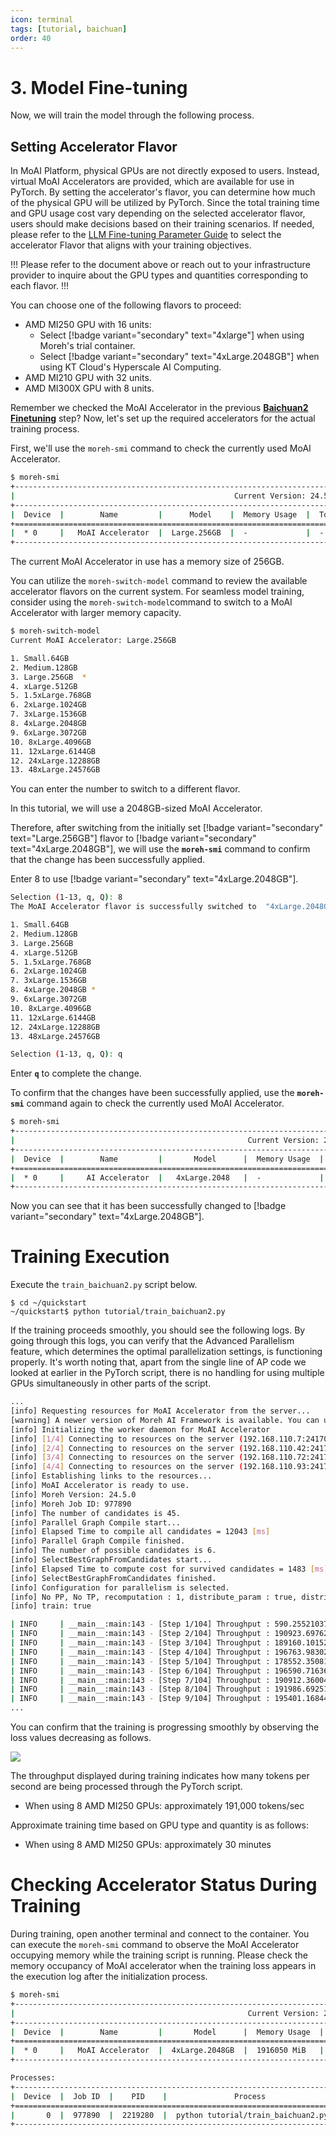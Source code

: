```yaml
---
icon: terminal
tags: [tutorial, baichuan]
order: 40
---
```


# 3. Model Fine-tuning

Now, we will train the model through the following process. 

## Setting Accelerator Flavor

In MoAI Platform, physical GPUs are not directly exposed to users. Instead, virtual MoAI Accelerators are provided, which are available for use in PyTorch. By setting the accelerator's flavor, you can determine how much of the physical GPU will be utilized by PyTorch. Since the total training time and GPU usage cost vary depending on the selected accelerator flavor, users should make decisions based on their training scenarios. If needed, please refer to the [LLM Fine-tuning Parameter Guide](/Supported_Documents/LLM_param_guide.md) to select the accelerator Flavor that aligns with your training objectives.

!!!
Please refer to the document above or reach out to your infrastructure provider to inquire about the GPU types and quantities corresponding to each flavor.
!!!

You can choose one of the following flavors to proceed:

- AMD MI250 GPU with 16 units:
    - Select [!badge variant="secondary" text="4xlarge"] when using Moreh's trial container.
    - Select [!badge variant="secondary" text="4xLarge.2048GB"] when using KT Cloud's Hyperscale AI Computing.
- AMD MI210 GPU with 32 units.
- AMD MI300X GPU with 8 units.

Remember we checked the MoAI Accelerator in the previous [**Baichuan2 Finetuning**](index.md) step? Now, let's set up the required accelerators for the actual training process.

First, we'll use the `moreh-smi` command to check the currently used MoAI Accelerator.


```bash
$ moreh-smi
+--------------------------------------------------------------------------------------------------+
|                                                 Current Version: 24.5.0  Latest Version: 24.5.0  |
+--------------------------------------------------------------------------------------------------+
|  Device  |        Name         |      Model    |  Memory Usage  |  Total Memory  |  Utilization  |
+==================================================================================================+
|  * 0     |   MoAI Accelerator  |  Large.256GB  |  -             |  -             |  -            |
+--------------------------------------------------------------------------------------------------+
```
The current MoAI Accelerator in use has a memory size of 256GB.

You can utilize the `moreh-switch-model` command to review the available accelerator flavors on the current system. For seamless model training, consider using the `moreh-switch-model`command to switch to a MoAI Accelerator with larger memory capacity.


```bash
$ moreh-switch-model
Current MoAI Accelerator: Large.256GB

1. Small.64GB 
2. Medium.128GB 
3. Large.256GB  *
4. xLarge.512GB 
5. 1.5xLarge.768GB 
6. 2xLarge.1024GB 
7. 3xLarge.1536GB 
8. 4xLarge.2048GB 
9. 6xLarge.3072GB 
10. 8xLarge.4096GB 
11. 12xLarge.6144GB 
12. 24xLarge.12288GB 
13. 48xLarge.24576GB 
```

You can enter the number to switch to a different flavor.

In this tutorial, we will use a 2048GB-sized MoAI Accelerator.

Therefore, after switching from the initially set [!badge variant="secondary" text="Large.256GB"] flavor to [!badge variant="secondary" text="4xLarge.2048GB"], we will use the **`moreh-smi`** command to confirm that the change has been successfully applied.

Enter 8 to use [!badge variant="secondary" text="4xLarge.2048GB"].



```bash
Selection (1-13, q, Q): 8
The MoAI Accelerator flavor is successfully switched to  "4xLarge.2048GB".

1. Small.64GB 
2. Medium.128GB 
3. Large.256GB 
4. xLarge.512GB 
5. 1.5xLarge.768GB 
6. 2xLarge.1024GB 
7. 3xLarge.1536GB 
8. 4xLarge.2048GB *
9. 6xLarge.3072GB 
10. 8xLarge.4096GB 
11. 12xLarge.6144GB 
12. 24xLarge.12288GB 
13. 48xLarge.24576GB 

Selection (1-13, q, Q): q
```

Enter **`q`** to complete the change.

To confirm that the changes have been successfully applied, use the **`moreh-smi`** command again to check the currently used MoAI Accelerator.

```bash
$ moreh-smi
+-----------------------------------------------------------------------------------------------------+
|                                                    Current Version: 24.5.0  Latest Version: 24.5.0  |
+-----------------------------------------------------------------------------------------------------+
|  Device  |        Name         |       Model      |  Memory Usage  |  Total Memory  |  Utilization  |
+=====================================================================================================+
|  * 0     |     AI Accelerator  |   4xLarge.2048   |  -             |  -             |  -            |
+-----------------------------------------------------------------------------------------------------+
```

Now you can see that it has been successfully changed to [!badge variant="secondary" text="4xLarge.2048GB"].

# Training Execution

Execute the `train_baichuan2.py` script below.

```
$ cd ~/quickstart
~/quickstart$ python tutorial/train_baichuan2.py
```

If the training proceeds smoothly, you should see the following logs. By going through this logs, you can verify that the Advanced Parallelism feature, which determines the optimal parallelization settings, is functioning properly. It's worth noting that, apart from the single line of AP code we looked at earlier in the PyTorch script, there is no handling for using multiple GPUs simultaneously in other parts of the script.

```bash
...
[info] Requesting resources for MoAI Accelerator from the server...
[warning] A newer version of Moreh AI Framework is available. You can update the software to the latest version by running "update-moreh".
[info] Initializing the worker daemon for MoAI Accelerator
[info] [1/4] Connecting to resources on the server (192.168.110.7:24170)...
[info] [2/4] Connecting to resources on the server (192.168.110.42:24170)...
[info] [3/4] Connecting to resources on the server (192.168.110.72:24170)...
[info] [4/4] Connecting to resources on the server (192.168.110.93:24170)...
[info] Establishing links to the resources...
[info] MoAI Accelerator is ready to use.
[info] Moreh Version: 24.5.0
[info] Moreh Job ID: 977890
[info] The number of candidates is 45.
[info] Parallel Graph Compile start...
[info] Elapsed Time to compile all candidates = 12043 [ms]
[info] Parallel Graph Compile finished.
[info] The number of possible candidates is 6.
[info] SelectBestGraphFromCandidates start...
[info] Elapsed Time to compute cost for survived candidates = 1483 [ms]
[info] SelectBestGraphFromCandidates finished.
[info] Configuration for parallelism is selected.
[info] No PP, No TP, recomputation : 1, distribute_param : true, distribute_low_prec_param : true
[info] train: true

| INFO     | __main__:main:143 - [Step 1/104] Throughput : 590.2552103757937tokens/sec
| INFO     | __main__:main:143 - [Step 2/104] Throughput : 190923.6976217358tokens/sec
| INFO     | __main__:main:143 - [Step 3/104] Throughput : 189160.10152018082tokens/sec
| INFO     | __main__:main:143 - [Step 4/104] Throughput : 196763.98302926356tokens/sec
| INFO     | __main__:main:143 - [Step 5/104] Throughput : 178552.3508130907tokens/sec
| INFO     | __main__:main:143 - [Step 6/104] Throughput : 196590.71636327292tokens/sec
| INFO     | __main__:main:143 - [Step 7/104] Throughput : 190912.36004700614tokens/sec
| INFO     | __main__:main:143 - [Step 8/104] Throughput : 191986.6925165269tokens/sec
| INFO     | __main__:main:143 - [Step 9/104] Throughput : 195401.16844504434tokens/sec
...
```

You can confirm that the training is progressing smoothly by observing the loss values decreasing as follows.

![](./img/training_loss.png)

The throughput displayed during training indicates how many tokens per second are being processed through the PyTorch script.

- When using 8 AMD MI250 GPUs: approximately 191,000 tokens/sec

Approximate training time based on GPU type and quantity is as follows:

- When using 8 AMD MI250 GPUs: approximately 30 minutes


# Checking Accelerator Status During Training

During training, open another terminal and connect to the container. You can execute the `moreh-smi` command to observe the MoAI Accelerator occupying memory while the training script is running. Please check the memory occupancy of MoAI accelerator when the training loss appears in the execution log after the initialization process.


```bash
$ moreh-smi
+-----------------------------------------------------------------------------------------------------+
|                                                    Current Version: 24.5.0  Latest Version: 24.5.0  |
+-----------------------------------------------------------------------------------------------------+
|  Device  |        Name         |       Model      |  Memory Usage  |  Total Memory  |  Utilization  |
+=====================================================================================================+
|  * 0     |   MoAI Accelerator  |  4xLarge.2048GB  |  1916050 MiB   |  2096640 MiB   |  100 %        |
+-----------------------------------------------------------------------------------------------------+

Processes:
+----------------------------------------------------------------------------------------+
|  Device  |  Job ID  |    PID    |               Process               |  Memory Usage  |
+========================================================================================+
|       0  |  977890  |  2219280  |  python tutorial/train_baichuan2.py |  1739561 MiB   |
+----------------------------------------------------------------------------------------+
```
